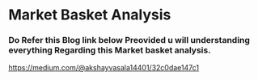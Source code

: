 # Market Basket Analysis

### Do Refer this Blog link below Preovided u will understanding everything Regarding this Market basket analysis.

https://medium.com/@akshayvasala14401/32c0dae147c1
